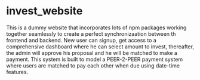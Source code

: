 # invest_website
This is a dummy website that incorporates lots of npm packages working together seamlessly to create a perfect synchronizaation between th frontend and backend.
New user can signup, get access to a comprehensive dashboard where he can select amount to invest, thereafter, the admin will approve his proposal and he will be matched to make a payment. This system is built to model a PEER-2-PEER payment system where users are matched to pay each other when due using date-time features.

